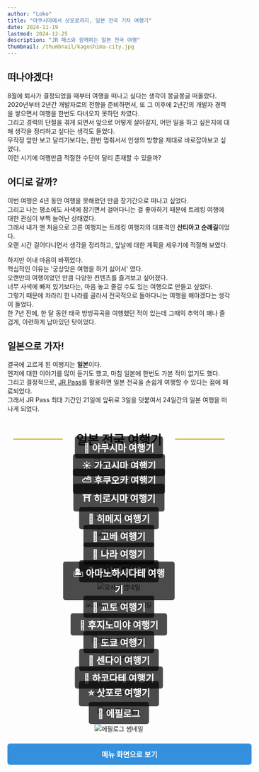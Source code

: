 ```yaml
---
author: "Loko"
title: "야쿠시마에서 삿포로까지, 일본 전국 기차 여행기"
date: 2024-11-19
lastmod: 2024-12-25
description: "JR 패스와 함께하는 일본 전국 여행"
thumbnail: /thumbnail/kagoshima-city.jpg
---
```


## 떠나야겠다!

8월에 퇴사가 결정되었을 때부터 여행을 떠나고 싶다는 생각이 몽글몽글 떠올랐다.  
2020년부터 2년간 개발자로의 전향을 준비하면서, 또 그 이후에 2년간의 개발자 경력을 쌓으면서 여행을 한번도 다녀오지 못하던 차였다.  
그리고 경력의 단절을 겪게 되면서 앞으로 어떻게 살아갈지, 어떤 일을 하고 싶은지에 대해 생각을 정리하고 싶다는 생각도 들었다.  
무작정 앞만 보고 달리기보다는, 한번 멈춰서서 인생의 방향을 제대로 바로잡아보고 싶었다.  
이런 시기에 여행만큼 적절한 수단이 달리 존재할 수 있을까?

## 어디로 갈까?

이번 여행은 4년 동안 여행을 못해왔던 만큼 장기간으로 떠나고 싶었다.  
그리고 나는 평소에도 사색에 잠기면서 걸어다니는 걸 좋아하기 때문에 트레킹 여행에 대한 관심이 부쩍 늘어난 상태였다.  
그래서 내가 맨 처음으로 고른 여행지는 트레킹 여행지의 대표격인 **산티아고 순례길**이었다.  
오랜 시간 걸어다니면서 생각을 정리하고, 앞날에 대한 계획을 세우기에 적절해 보였다.

하지만 이내 마음이 바뀌었다.  
핵심적인 이유는 '궁상맞은 여행을 하기 싫어서' 였다.  
오랜만의 여행이었던 만큼 다양한 컨텐츠를 즐겨보고 싶어졌다.  
너무 사색에 빠져 있기보다는, 마음 놓고 즐길 수도 있는 여행으로 만들고 싶었다.  
그렇기 때문에 차라리 한 나라를 골라서 전국적으로 돌아다니는 여행을 해야겠다는 생각이 들었다.  
한 7년 전에, 한 달 동안 태국 방방곡곡을 여행했던 적이 있는데 그때의 추억이 꽤나 즐겁게, 아련하게 남아있던 탓이었다.

## 일본으로 가자!

결국에 고르게 된 여행지는 **일본**이다.  
엔저에 대한 이야기를 많이 듣기도 했고, 마침 일본에 한번도 가본 적이 없기도 했다.  
그리고 결정적으로, [JR Pass](https://japanrailpass.net/kr)를 활용하면 일본 전국을 손쉽게 여행할 수 있다는 점에 매료되었다.  
그래서 JR Pass 최대 기간인 21일에 앞뒤로 3일을 덧붙여서 24일간의 일본 여행을 떠나게 되었다.

<h2 class="separator">일본 전국 여행기</h2>

<div class="link-box" data-number="1">
  <a href="/kr/jr-travel/1-yakushima" target="_blank">
    <img class="hover-zoom" src="/thumbnail/yakushima.jpg" alt="야쿠시마 썸네일">
    <div>
      <h3>🌱 야쿠시마 여행기</h3>
    </div>
  </a>
</div>

<div class="link-box" data-number="2">
  <a href="/kr/jr-travel/2-kagoshima" target="_blank">
    <img class="hover-zoom" src="/thumbnail/kagoshima.jpg" alt="가고시마 썸네일">
    <div>
      <h3>☀️ 가고시마 여행기</h3>
    </div>
  </a>
</div>

<div class="link-box" data-number="3">
  <a href="/kr/jr-travel/3-fukuoka" target="_blank">
    <img class="hover-zoom" src="/thumbnail/fukuoka.jpg" alt="후쿠오카 썸네일">
    <div>
      <h3>⛅ 후쿠오카 여행기</h3>
    </div>
  </a>
</div>

<div class="link-box" data-number="4">
  <a href="/kr/jr-travel/4-hiroshima" target="_blank">
    <img class="hover-zoom" src="/thumbnail/hiroshima.jpg" alt="히로시마 썸네일">
    <div>
      <h3>⛩️ 히로시마 여행기</h3>
    </div>
  </a>
</div>

<div class="link-box" data-number="5">
  <a href="/kr/jr-travel/5-himeji" target="_blank">
    <img class="hover-zoom" src="/thumbnail/himeji.jpg" alt="히메지 썸네일">
    <div>
      <h3>🏯 히메지 여행기</h3>
    </div>
  </a>
</div>

<div class="link-box" data-number="6">
  <a href="/kr/jr-travel/6-kobe" target="_blank">
    <img class="hover-zoom" src="/thumbnail/kobe.jpg" alt="고베 썸네일">
    <div>
      <h3>🚠 고베 여행기</h3>
    </div>
  </a>
</div>

<div class="link-box" data-number="7">
  <a href="/kr/jr-travel/7-nara" target="_blank">
    <img class="hover-zoom" src="/thumbnail/nara.jpg" alt="나라 썸네일">
    <div>
      <h3>🦌 나라 여행기</h3>
    </div>
  </a>
</div>

<div class="link-box" data-number="8">
  <a href="/kr/jr-travel/8-osaka" target="_blank">
    <img class="hover-zoom" src="/thumbnail/osaka.jpg" alt="오사카 썸네일">
    <div>
      <h3>🌃 오사카 여행기</h3>
    </div>
  </a>
</div>

<div class="link-box" data-number="9">
  <a href="/kr/jr-travel/9-amanohashidate" target="_blank">
    <img class="hover-zoom" src="/thumbnail/amanohashidate.jpg" alt="아마노하시다테 썸네일">
    <div>
      <h3>🏝️ 아마노하시다테 여행기</h3>
    </div>
  </a>
</div>

<div class="link-box" data-number="10">
  <a href="/kr/jr-travel/10-kyoto" target="_blank">
    <img class="hover-zoom" src="/thumbnail/kyoto.jpg" alt="교토 썸네일">
    <div>
      <h3>🎋 교토 여행기</h3>
    </div>
  </a>
</div>

<div class="link-box" data-number="11">
  <a href="/kr/jr-travel/11-fujinomiya" target="_blank">
    <img class="hover-zoom" src="/thumbnail/fujinomiya.jpg" alt="후지노미야 썸네일">
    <div>
      <h3>🦆 후지노미야 여행기</h3>
    </div>
  </a>
</div>

<div class="link-box" data-number="12">
  <a href="/kr/jr-travel/12-tokyo" target="_blank">
    <img class="hover-zoom" src="/thumbnail/tokyo.jpg" alt="도쿄 썸네일">
    <div>
      <h3>🗼 도쿄 여행기</h3>
    </div>
  </a>
</div>

<div class="link-box" data-number="13">
  <a href="/kr/jr-travel/13-sendai" target="_blank">
    <img class="hover-zoom" src="/thumbnail/sendai.jpg" alt="도쿄 썸네일">
    <div>
      <h3>🍁 센다이 여행기</h3>
    </div>
  </a>
</div>

<div class="link-box" data-number="14">
  <a href="/kr/jr-travel/14-hakodate" target="_blank">
    <img class="hover-zoom" src="/thumbnail/hakodate.jpg" alt="하코다테 썸네일">
    <div>
      <h3>🍔 하코다테 여행기</h3>
    </div>
  </a>
</div>

<div class="link-box" data-number="15">
  <a href="/kr/jr-travel/15-sapporo" target="_blank">
    <img class="hover-zoom" src="/thumbnail/sapporo.jpg" alt="삿포로 썸네일">
    <div>
      <h3>⭐ 삿포로 여행기</h3>
    </div>
  </a>
</div>

<div class="link-box" data-number="16">
  <a href="/kr/jr-travel/16-epilogue" target="_blank">
    <img class="hover-zoom" src="/thumbnail/jr-epilogue.jpg" alt="에필로그 썸네일">
    <div>
      <h3>🗾 에필로그</h3>
    </div>
  </a>
</div>

<div class="menu-link">
  <a href="/kr/jr-travel" class="menu-button">메뉴 화면으로 보기</a>
</div>

<style>
  .link-box {
    position: relative;
    text-align: center;
    margin-bottom: 20px;
  }

  .link-box a {
    text-decoration: none;
  }

  .link-box div {
    position: absolute;
    bottom: 20px;
    left: 50%;
    transform: translateX(-50%);
    background-color: rgba(0, 0, 0, 0.7);
    color: white;
    padding: 10px 20px;
    border-radius: 5px;
  }

  .link-box h3 {
    margin: 0;
    font-size: 1.5em;
    color: #FFFFFF;
  }

  .separator {
    display: flex;
    justify-content: center;
    align-items: center;
    font-size: 2em;
  }

  .separator::before, .separator::after {
    content: "";
    width: 4em;
    height: 3px;
    background-color: #e5c046;
  }

  .separator::before {
    margin-right: 30px;
  }

  .separator::after {
    margin-left: 30px;
  }

  .menu-link {
    text-align: center;
    margin-top: 1.5rem;
  }

  .menu-button {
    width: 100%;
    display: inline-block;
    padding: 0.75rem 1.5rem;
    background-color: #3490dc; /* 기본 색상 */
    color: white;
    font-size: 1rem;
    font-weight: 600;
    text-transform: uppercase;
    text-decoration: none;
    border-radius: 0.375rem;
    transition: all 0.3s ease-in-out;
  }

  .menu-button:hover {
    background-color: #2779bd; /* 호버 색상 */
    box-shadow: 0 4px 6px rgba(0, 0, 0, 0.1);
    transform: scale(1.05);
  }
</style>

